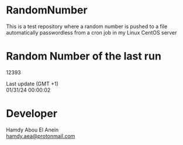 # RandomNumber    
This is a test repository where a random number is pushed to a file automatically passwordless from a cron job in my Linux CentOS server    
# Random Number of the last run   
12393
      
Last update (GMT +1)    
01/31/24 00:00:02
# Developer    
Hamdy Abou El Anein   
hamdy.aea@protonmail.com
